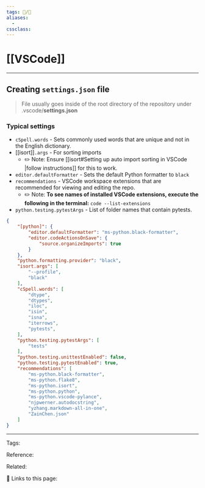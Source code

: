 ```yaml
---
tags: 📝/🌱
aliases:
  -
cssclass:
---
```


# [[VSCode]]

---

## Creating `settings.json` file

> File usually goes inside of the root directory of the repository under .vscode/**settings.json**

### Typical settings

- `cSpell.words` - Sets commonly used words that are unique and not in the English dictionary.
- [[isort]]`.args` - For sorting imports
	- ✏️ Note:  Ensure [[isort#Setting up auto import sorting in VSCode |follow instructions]] for this to work.
- `editor.defaultFormatter` - Sets the default Python formatter to `black`
- `recommendations` - VSCode workspace extensions that are recommended for viewing and editing the repo.
	- ✏️ Note: **To see names of installed VSCode extensions, execute the following in the terminal:** `code --list-extensions`
- `python.testing.pytestArgs` - List of folder names that contain pytests.

```json
{
	"[python]": {
		"editor.defaultFormatter": "ms-python.black-formatter",
		"editor.codeActionsOnSave": {	
			"source.organizeImports": true
		}
	},
	"python.formatting.provider": "black",
	"isort.args": [
		"--profile",
		"black"
	],
	"cSpell.words": [
		"dtype",
		"dtypes",
		"iloc",
		"isin",
		"isna",
		"iterrows",
		"pytests",
	],
	"python.testing.pytestArgs": [
		"tests"
	],
	"python.testing.unittestEnabled": false,
	"python.testing.pytestEnabled": true,
	"recommendations": [
		"ms-python.black-formatter",
		"ms-python.flake8",
		"ms-python.isort",
		"ms-python.python",
		"ms-python.vscode-pylance",
		"njpwerner.autodocstring",
		"yzhang.markdown-all-in-one",
		"ZainChen.json"
	]
}
```

---



Tags:

Reference:

Related:


🔗 Links to this page:

